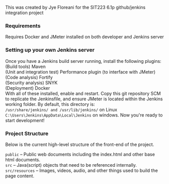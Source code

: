 This was created by Jye Floreani for the SIT223 6.1p github/jenkins integration project

### Requirements
Requires Docker and JMeter installed on both developer and Jenkins server

### Setting up your own Jenkins server
Once you have a Jenkins build server running, install the following plugins:
(Build tools) Maven<br />
(Unit and integration test) Performance plugin (to interface with JMeter)<br />
(Code analysis) Fortify<br />
(Security analysis) SNYK<br />
(Deployment) Docker<br />
With all of these installed, enable and restart. Copy this git repository SCM to replicate the Jenkinsfile, and ensure JMeter is located within the Jenkins working folder. By default, this directory is:<br />
`/usr/share/jenkins/ and /usr/lib/jenkins/` on Linux
`C:\Users\Jenkins\AppData\Local\Jenkins` on windows.
Now you're ready to start development!

### Project Structure
Below is the current high-level structure of the front-end of the project.

`public` – Public web documents including the index.html and other base html documents.<br />
`src` – Java(script) objects that need to be referenced internally.<br />
`src/resources` – Images, videos, audio, and other things used to build the page content.<br />
